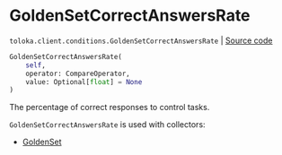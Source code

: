 # GoldenSetCorrectAnswersRate
`toloka.client.conditions.GoldenSetCorrectAnswersRate` | [Source code](https://github.com/Toloka/toloka-kit/blob/v1.0.2/src/client/conditions.py#L197)

```python
GoldenSetCorrectAnswersRate(
    self,
    operator: CompareOperator,
    value: Optional[float] = None
)
```

The percentage of correct responses to control tasks.


`GoldenSetCorrectAnswersRate` is used with collectors:
- [GoldenSet](toloka.client.collectors.GoldenSet.md)

